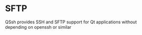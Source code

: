 # SFTP
QSsh provides SSH and SFTP support for Qt applications without depending on openssh or similar

